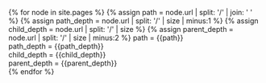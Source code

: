---
---

{% for node in site.pages %}
{% assign path = node.url | split: '/' | join: ' ' %}
{% assign path_depth = node.url | split: '/' | size | minus:1 %}
{% assign child_depth = node.url | split: '/' | size %}
{% assign parent_depth = node.url | split: '/' | size | minus:2 %}
path = {{path}} <br>
path_depth = {{path_depth}} <br>
child_depth = {{child_depth}} <br>
parent_depth = {{parent_depth}} <br>
{% endfor %}
